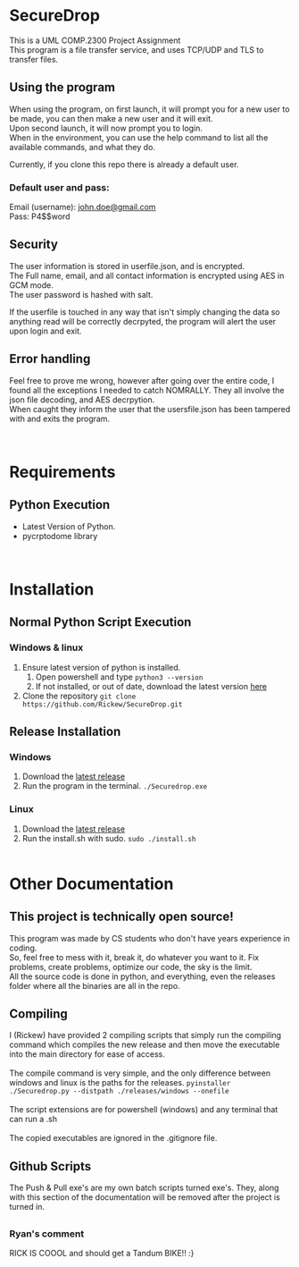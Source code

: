 # SecureDrop
This is a UML COMP.2300 Project Assignment<br>This program is a file transfer service, and uses TCP/UDP and TLS to transfer files.

## Using the program
When using the program, on first launch, it will prompt you for a new user to be made, you can then make a new user and it will exit.<br>Upon second launch, it will now prompt you to login.<br>When in the environment, you can use the help command to list all the available commands, and what they do.

Currently, if you clone this repo there is already a default user.<br>
### Default user and pass:
Email (username): john.doe@gmail.com<br>Pass: P4$$word


## Security
The user information is stored in userfile.json, and is encrypted.<br>The Full name, email, and all contact information is encrypted using AES in GCM mode.<br>The user password is hashed with salt.

If the userfile is touched in any way that isn't simply changing the data so anything read will be correctly decrpyted, the program will alert the user upon login and exit.


## Error handling
Feel free to prove me wrong, however after going over the entire code, I found all the exceptions I needed to catch NOMRALLY. They all involve the json file decoding, and AES decrpytion.<br>
When caught they inform the user that the usersfile.json has been tampered with and exits the program.

<br>

# Requirements
## Python Execution
- Latest Version of Python.
- pycrptodome library

<br>

# Installation
## Normal Python Script Execution
### Windows & linux
1) Ensure latest version of python is installed.
    1) Open powershell and type `python3 --version`
    2) If not installed, or out of date, download the latest version [here](https://www.python.org/downloads/)
2) Clone the repository
    `git clone https://github.com/Rickew/SecureDrop.git`


## Release Installation
### Windows
1) Download the [latest release](https://github.com/Rickew/SecureDrop/releases)
2) Run the program in the terminal. 
    `./Securedrop.exe`

### Linux
1) Download the [latest release](https://github.com/Rickew/SecureDrop/releases)
2) Run the install.sh with sudo.
    `sudo ./install.sh`
<br><br>

# Other Documentation
## This project is technically open source!
This program was made by CS students who don't have years experience in coding.<br>
So, feel free to mess with it, break it, do whatever you want to it. Fix problems, create problems, optimize our code, the sky is the limit.<br>
All the source code is done in python, and everything, even the releases folder where all the binaries are all in the repo.

## Compiling
I (Rickew) have provided 2 compiling scripts that simply run the compiling command which compiles the new release and then move the executable into the main directory for ease of access.<br><bR>
The compile command is very simple, and the only difference between windows and linux is the paths for the releases.
`pyinstaller ./Securedrop.py --distpath ./releases/windows --onefile`<br><br>
The script extensions are for powershell (windows) and any terminal that can run a .sh<br><br>
The copied executables are ignored in the .gitignore file.

## Github Scripts
The Push & Pull exe's are my own batch scripts turned exe's. They, along with this section of the documentation will be removed after the project is turned in.



##
### Ryan's comment
RICK IS COOOL and should get a Tandum BIKE!! :}